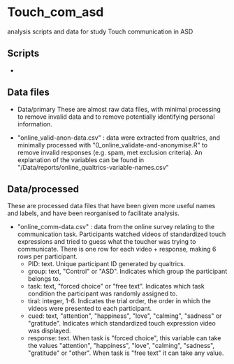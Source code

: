 # Touch_com_asd
 analysis scripts and data for study Touch communication in ASD

## Scripts
*


## Data files

* Data/primary
These are almost raw data files, with minimal processing to remove invalid data and to remove potentially identifying personal information.

* "online_valid-anon-data.csv" : data were extracted from qualtrics, and minimally processed with "0_online_validate-and-anonymise.R" to remove invalid responses (e.g. spam, met exclusion criteria). An explanation of the variables can be found in "/Data/reports/online_qualtrics-variable-names.csv"


## Data/processed
These are processed data files that have been given more useful names and labels, and have been reorganised to facilitate analysis.

* "online_comm-data.csv" : data from the online survey relating to the communication task. Participants watched videos of standardized touch expressions and tried to guess what the toucher was trying to communicate. There is one row for each video + response, making 6 rows per participant.
  + PID: text. Unique participant ID generated by qualtrics.
  + group: text, "Control" or "ASD". Indicates which group the participant belongs to.
  + task: text, "forced choice" or "free text". Indicates which task condition the participant was randomly assigned to.
  + tiral: integer, 1-6. Indicates the trial order, the order in which the videos were presented to each participant.
  + cued: text, "attention", "happiness", "love", "calming", "sadness" or "gratitude". Indicates which standardized touch expression video was displayed.
  + response: text. When task is "forced choice", this variable can take the values "attention", "happiness", "love", "calming", "sadness", "gratitude" or "other". When task is "free text" it can take any value. 
